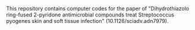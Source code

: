 This repository contains computer codes for the paper of "Dihydrothiazolo ring-fused 2-pyridone antimicrobial compounds treat Streptococcus pyogenes skin and soft tissue infection" (10.1126/sciadv.adn7979). 
